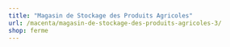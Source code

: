 ```yaml
---
title: "Magasin de Stockage des Produits Agricoles"
url: /macenta/magasin-de-stockage-des-produits-agricoles-3/
shop: ferme
---
```

